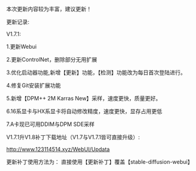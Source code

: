 
本次更新内容较为丰富，建议更新！

更新记录:

V1.7.1:

1.更新Webui

2.更新ControlNet，删除部分无用扩展

3.优化启动器功能,新增【更新】功能，【检测】功能改为每日首次登陆进行。

4.修复Git安装扩展功能

5.新增【DPM++ 2M Karras New】采样，速度更快，质量更好。

6.16系显卡与HX系显卡将自动修改精度，速度更快，显存占用更低

7.A卡现已可用DDIM与DPM SDE采样

V1.7.1升V1.8补丁下载地址（V1.7与V1.7.1皆可直接升级）:

http://www.123114514.xyz/WebUI/Updata

更新补丁使用方法为：
直接使用【更新补丁】覆盖【stable-diffusion-webui】
